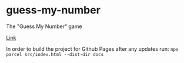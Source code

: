 # guess-my-number
The "Guess My Number" game

[Link](https://negodiaev.github.io/guess-my-number/)

In order to build the project for Github Pages after any updates run:
`npx parcel src/index.html --dist-dir docs`
